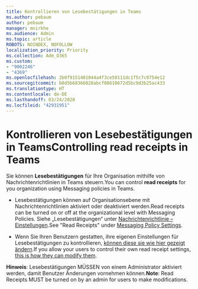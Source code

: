 ```yaml
---
title: Kontrollieren von Lesebestätigungen in Teams
ms.author: pebaum
author: pebaum
manager: mnirkhe
ms.audience: Admin
ms.topic: article
ROBOTS: NOINDEX, NOFOLLOW
localization_priority: Priority
ms.collection: Adm_O365
ms.custom:
- "9002246"
- "4369"
ms.openlocfilehash: 2b0f9151401044a4f3ce50111dc1f5c7c0754e12
ms.sourcegitcommit: b0d5b68366028abcf08610672d5bc9d3b25ac433
ms.translationtype: HT
ms.contentlocale: de-DE
ms.lasthandoff: 03/24/2020
ms.locfileid: "42931951"
---
```

# <a name="controlling-read-receipts-in-teams"></a><span data-ttu-id="d40aa-102">Kontrollieren von Lesebestätigungen in Teams</span><span class="sxs-lookup"><span data-stu-id="d40aa-102">Controlling read receipts in Teams</span></span>

<span data-ttu-id="d40aa-103">Sie können **Lesebestätigungen** für Ihre Organisation mithilfe von Nachrichtenrichtlinien in Teams steuern.</span><span class="sxs-lookup"><span data-stu-id="d40aa-103">You can control **read receipts** for you organization using Messaging policies in Teams.</span></span>

- <span data-ttu-id="d40aa-104">Lesebestätigungen können auf Organisationsebene mit Nachrichtenrichtlinien aktiviert oder deaktiviert werden.</span><span class="sxs-lookup"><span data-stu-id="d40aa-104">Read receipts can be turned on or off at the organizational level with Messaging Policies.</span></span> <span data-ttu-id="d40aa-105">Siehe „Lesebestätigungen“ unter [Nachrichtenrichtlinie – Einstellungen](https://docs.microsoft.com/microsoftteams/messaging-policies-in-teams#messaging-policy-settings).</span><span class="sxs-lookup"><span data-stu-id="d40aa-105">See "Read Receipts" under [Messaging Policy Settings](https://docs.microsoft.com/microsoftteams/messaging-policies-in-teams#messaging-policy-settings).</span></span>

- <span data-ttu-id="d40aa-106">Wenn Sie Ihren Benutzern gestatten, ihre eigenen Einstellungen für Lesebestätigungen zu kontrollieren, [können diese sie wie hier gezeigt ändern](https://docs.microsoft.com/microsoftteams/messaging-policies-in-teams#messaging-policy-settings).</span><span class="sxs-lookup"><span data-stu-id="d40aa-106">If you allow your users to control their own read receipt settings, [this is how they can modify them](https://docs.microsoft.com/microsoftteams/messaging-policies-in-teams#messaging-policy-settings).</span></span> 

<span data-ttu-id="d40aa-107">**Hinweis**: Lesebestätigungen MÜSSEN von einem Administrator aktiviert werden, damit Benutzer Änderungen vornehmen können.</span><span class="sxs-lookup"><span data-stu-id="d40aa-107">**Note**: Read Receipts MUST be turned on by an admin for users to make modifications.</span></span>
